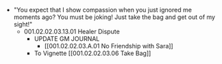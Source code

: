 - "You expect that I show compassion when you just ignored me moments ago? You must be joking! Just take the bag and get out of my sight!"
	- 001.02.02.03.13.01 Healer Dispute
		- UPDATE GM JOURNAL
			- [[001.02.02.03.A.01 No Friendship with Sara]]
		- To Vignette [[001.02.02.03.06 Take Bag]]